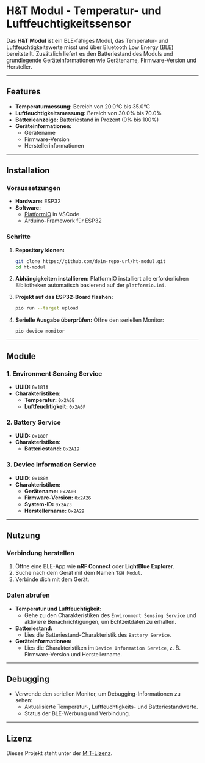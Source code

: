 # H&T Modul - Temperatur- und Luftfeuchtigkeitssensor

Das **H&T Modul** ist ein BLE-fähiges Modul, das Temperatur- und Luftfeuchtigkeitswerte misst und über Bluetooth Low Energy (BLE) bereitstellt. Zusätzlich liefert es den Batteriestand des Moduls und grundlegende Geräteinformationen wie Gerätename, Firmware-Version und Hersteller.

---

## Features

- **Temperaturmessung:** Bereich von 20.0°C bis 35.0°C
- **Luftfeuchtigkeitsmessung:** Bereich von 30.0% bis 70.0%
- **Batterieanzeige:** Batteriestand in Prozent (0% bis 100%)
- **Geräteinformationen:**
  - Gerätename
  - Firmware-Version
  - Herstellerinformationen

---

## Installation

### Voraussetzungen

- **Hardware:** ESP32
- **Software:**
  - [PlatformIO](https://platformio.org/) in VSCode
  - Arduino-Framework für ESP32

### Schritte

1. **Repository klonen:**
   ```bash
   git clone https://github.com/dein-repo-url/ht-modul.git
   cd ht-modul
   ```

2. **Abhängigkeiten installieren:**
   PlatformIO installiert alle erforderlichen Bibliotheken automatisch basierend auf der `platformio.ini`.

3. **Projekt auf das ESP32-Board flashen:**
   ```bash
   pio run --target upload
   ```

4. **Serielle Ausgabe überprüfen:**
   Öffne den seriellen Monitor:
   ```bash
   pio device monitor
   ```

---

## Module

### 1. Environment Sensing Service
- **UUID:** `0x181A`
- **Charakteristiken:**
  - **Temperatur:** `0x2A6E`
  - **Luftfeuchtigkeit:** `0x2A6F`

### 2. Battery Service
- **UUID:** `0x180F`
- **Charakteristiken:**
  - **Batteriestand:** `0x2A19`

### 3. Device Information Service
- **UUID:** `0x180A`
- **Charakteristiken:**
  - **Gerätename:** `0x2A00`
  - **Firmware-Version:** `0x2A26`
  - **System-ID:** `0x2A23`
  - **Herstellername:** `0x2A29`

---

## Nutzung

### Verbindung herstellen
1. Öffne eine BLE-App wie **nRF Connect** oder **LightBlue Explorer**.
2. Suche nach dem Gerät mit dem Namen `T&H Modul`.
3. Verbinde dich mit dem Gerät.

### Daten abrufen
- **Temperatur und Luftfeuchtigkeit:**
  - Gehe zu den Charakteristiken des `Environment Sensing Service` und aktiviere Benachrichtigungen, um Echtzeitdaten zu erhalten.
- **Batteriestand:**
  - Lies die Batteriestand-Charakteristik des `Battery Service`.
- **Geräteinformationen:**
  - Lies die Charakteristiken im `Device Information Service`, z. B. Firmware-Version und Herstellername.

---

## Debugging
- Verwende den seriellen Monitor, um Debugging-Informationen zu sehen:
  - Aktualisierte Temperatur-, Luftfeuchtigkeits- und Batteriestandwerte.
  - Status der BLE-Werbung und Verbindung.

---

## Lizenz
Dieses Projekt steht unter der [MIT-Lizenz](LICENSE).
